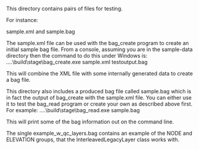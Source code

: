 
This directory contains pairs of files for testing.

For instance:

sample.xml and sample.bag

The sample.xml file can be used with the bag_create program to create an initial
sample bag file. From a console, assuming you are in the sample-data
directory then the command to do this under Windows is:
     ..\..\build\stage\bag_create.exe sample.xml testoutput.bag

This will combine the XML file with some internally generated data to create
a bag file.

This directory also includes a produced bag file called sample.bag which is in
fact the output of bag_create with the sample.xml file. You can either use it
to test the bag_read program or create your own as described above first.
For example:
      ..\..\build\stage\bag_read.exe sample.bag

This will print some of the bag information out on the command line.

The single example_w_qc_layers.bag contains an example of the NODE and ELEVATION
groups, that the InterleavedLegacyLayer class works with.
